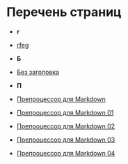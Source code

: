 # Перечень страниц


 - **r**
 - [rfeg](tests/md_includes/test.md)


 - **Б**
 - [Без заголовка](d)


 - **П**
 - [Препроцессор для Markdown]()
 - [Препроцессор для Markdown 01]()
 - [Препроцессор для Markdown 02]()
 - [Препроцессор для Markdown 03]()
 - [Препроцессор для Markdown 04]()
